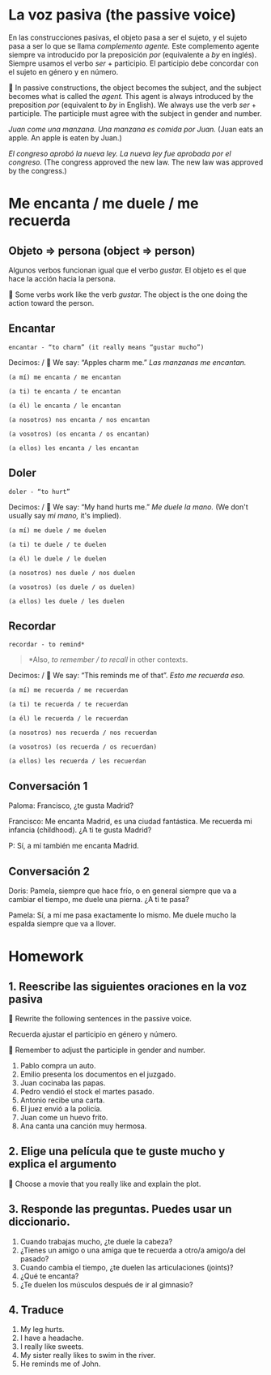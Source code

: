 # La voz pasiva (the passive voice)

En las construcciones pasivas, el objeto pasa a ser el sujeto, y el sujeto pasa a ser lo que se llama 
*complemento agente.* Este complemento agente siempre va introducido por la preposición *por* (equivalente a 
*by* en inglés). Siempre usamos el verbo *ser* + participio. El participio debe concordar con el sujeto en 
género y en número.

💂 In passive constructions, the object becomes the subject, and the subject becomes what is called the *agent.*
This agent is always introduced by the preposition *por* (equivalent to
*by* in English). We always use the verb *ser* + participle. The participle must agree with the subject in
gender and number.

*Juan come una manzana. Una manzana es comida por Juan.*
(Juan eats an apple. An apple is eaten by Juan.)

*El congreso aprobó la nueva ley. La nueva ley fue aprobada por el congreso.*
(The congress approved the new law. The new law was approved by the congress.)

# Me encanta / me duele / me recuerda

## Objeto => persona (object => person)

Algunos verbos funcionan igual que el verbo *gustar.* El objeto es el que hace la acción hacia la persona.

💂 Some verbs work like the verb *gustar.* The object is the one doing the action toward the person.

## Encantar

    encantar - “to charm” (it really means “gustar mucho”)

Decimos: / 💂 We say: “Apples charm me.” *Las manzanas me encantan.*

    (a mí) me encanta / me encantan
    
    (a ti) te encanta / te encantan
    
    (a él) le encanta / le encantan
    
    (a nosotros) nos encanta / nos encantan 
    
    (a vosotros) (os encanta / os encantan) 
    
    (a ellos) les encanta / les encantan

## Doler

    doler - “to hurt”

Decimos: / 💂 We say: “My hand hurts me.” *Me duele la mano.* (We don't usually say *mi mano,* it's implied).

    (a mí) me duele / me duelen
    
    (a ti) te duele / te duelen
    
    (a él) le duele / le duelen
    
    (a nosotros) nos duele / nos duelen 
    
    (a vosotros) (os duele / os duelen) 
    
    (a ellos) les duele / les duelen

## Recordar

    recordar - to remind*

> *Also, *to remember / to recall* in other contexts.

Decimos: / 💂 We say: “This reminds me of that”. *Esto me recuerda eso.*

    (a mí) me recuerda / me recuerdan
    
    (a ti) te recuerda / te recuerdan
    
    (a él) le recuerda / le recuerdan
    
    (a nosotros) nos recuerda / nos recuerdan 
    
    (a vosotros) (os recuerda / os recuerdan) 
    
    (a ellos) les recuerda / les recuerdan 

## Conversación 1

Paloma: Francisco, ¿te gusta Madrid?

Francisco: Me encanta Madrid, es una ciudad fantástica. Me recuerda mi infancia (childhood). ¿A ti te gusta Madrid?

P: Sí, a mí también me encanta Madrid.

## Conversación 2

Doris: Pamela, siempre que hace frío, o en general siempre que va a cambiar el tiempo, 
me duele una pierna. ¿A ti te pasa?

Pamela: Sí, a mí me pasa exactamente lo mismo. Me duele mucho la espalda siempre que va a llover.

# Homework

## 1. Reescribe las siguientes oraciones en la voz pasiva

💂 Rewrite the following sentences in the passive voice.

Recuerda ajustar el participio en género y número.

💂 Remember to adjust the participle in gender and number.

1. Pablo compra un auto.
2. Emilio presenta los documentos en el juzgado.
3. Juan cocinaba las papas.
4. Pedro vendió el stock el martes pasado.
5. Antonio recibe una carta.
6. El juez envió a la policía.
7. Juan come un huevo frito.
8. Ana canta una canción muy hermosa.

## 2. Elige una película que te guste mucho y explica el argumento

💂 Choose a movie that you really like and explain the plot.

## 3. Responde las preguntas. Puedes usar un diccionario.

1. Cuando trabajas mucho, ¿te duele la cabeza?
2. ¿Tienes un amigo o una amiga que te recuerda a otro/a amigo/a del pasado?
3. Cuando cambia el tiempo, ¿te duelen las articulaciones (joints)?
4. ¿Qué te encanta?
5. ¿Te duelen los músculos después de ir al gimnasio?

## 4. Traduce

1. My leg hurts.
2. I have a headache.
3. I really like sweets.
4. My sister really likes to swim in the river.
5. He reminds me of John.